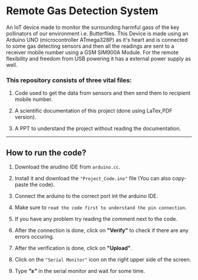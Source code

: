# Remote Gas Detection System

An IoT device made to monitor the surrounding harmful gass of the key pollinators of our environment i.e. Butterflies. This Device is made using an Arduino UNO (microcontroller ATmega328P) as it's heart and is connected to some gas detecting sensors and then all the readings are sent to a receiver mobile number using a GSM SIM900A Module. For the remote flexibility and freedom from USB powering it has a external power supply as well.

### This repository consists of three vital files:

1. Code used to get the data from sensors and then send them to recipient mobile number.

2. A scientific documentation of this project (done using LaTex,PDF version).

3. A PPT to understand the project without reading the documentation.

-----------------------------------------------------------------------------


## How to run the code?

1. Download the arudino IDE from `arduino.cc`.
   
2. Install it and download the `"Project_Code.ino"` file (You can also copy-paste the code).
   
3. Connect the arduino to the correct port int the arduino IDE.
   
4. Make sure to `read the code first to understand the pin connection`.
   
5. If you have any problem try reading the comment next to the code.
    
6. After the connection is done, click on **"Verify"** to check if there are any errors occuring.
    
7. After the verification is done, click on **"Upload"**.
    
8. Click on the `"Serial Monitor"` icon on the right upper side of the screen.
    
9. Type ***"s"*** in the serial monitor and wait for some time.
